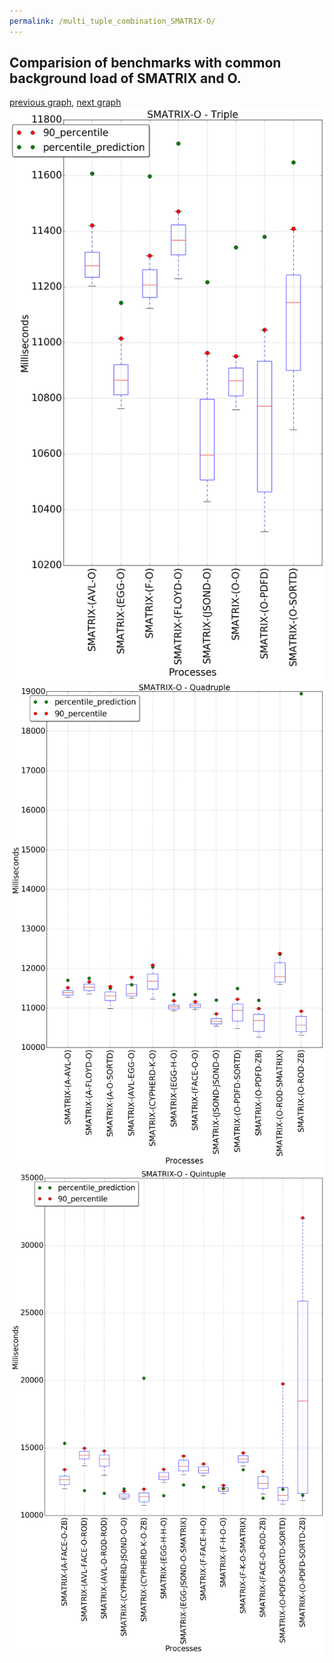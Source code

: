 ```yaml
---
permalink: /multi_tuple_combination_SMATRIX-O/
---
```



## Comparision of benchmarks with common background load of SMATRIX and O.

[previous graph](../multi_tuple_combination_SMATRIX-K/), [next graph](../multi_tuple_combination_SMATRIX-PDFD/)
![graph figure](./images/triple/SMATRIX/SMATRIX-O_box.png)![graph figure](./images/quadruple/SMATRIX/SMATRIX-O_box.png)![graph figure](./images/quintuple/SMATRIX/SMATRIX-O_box.png)